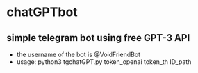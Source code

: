 # chatGPTbot

## simple telegram bot using free GPT-3 API

* the username of the bot is @VoidFriendBot
* usage: python3 tgchatGPT.py token_openai token_th ID_path
